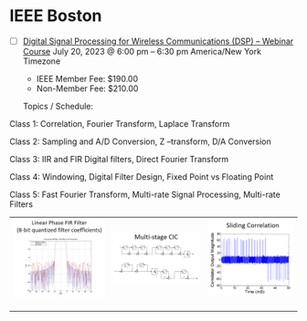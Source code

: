 # IEEE Boston

- [ ] [Digital Signal Processing for Wireless Communications (DSP) – Webinar Course](https://ieeeboston.org/event/digital-signal-processing-webinar)
  July 20, 2023 @ 6:00 pm – 6:30 pm America/New York Timezone
  * IEEE Member Fee:  $190.00
  * Non-Member Fee:  $210.00
     
  Topics / Schedule:

Class 1: Correlation, Fourier Transform, Laplace Transform

Class 2: Sampling and A/D Conversion, Z –transform, D/A Conversion

Class 3: IIR and FIR Digital filters, Direct Fourier Transform

Class 4: Windowing, Digital Filter Design, Fixed Point vs Floating Point

Class 5: Fast Fourier Transform, Multi-rate Signal Processing, Multi-rate Filters

| | | |
|-|-|-|
| <img src=images/linear-phase-filter.png width='' height='' > <img> | <img src=images/multistage-CIC.png	 width='' height='' > <img> | <img src=images/sliding-correlation.png width='' height='' > <img> |

